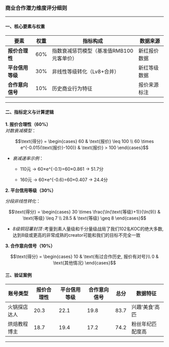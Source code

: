 ### 商业合作潜力维度评分细则

---

#### **一、核心要素与权重**  
| 要素                  | 权重 | 指标构成 | 数据来源 |  
|-----------------------|------|----------|----------|  
| **报价合理性**        | 60%  | 指数衰减惩罚模型（基准值RMB100元客单价） | 新红报价数据 |  
| **平台信用等级**      | 30%  | 非线性等级转化（Lv8+合并） | 新红等级数据 |  
| **合作意向信号**      | 10%  | 历史商业行为特征 | 报价来源标注 |  

---

#### **二、指标定义与计算逻辑**  

**1. 报价合理性（60%）**  
*对数衰减模型*：  
```math
\text{得分} = 
\begin{cases} 
60 & \text{报价} \leq 100 \\
60 \times e^{-0.015(\text{报价}-100)} & \text{报价} > 100 
\end{cases}
```
- *衰减速率示例*：

    - 110元 → 60×e^{-0.1}=60×0.861 → 51.7分

    - 160元 → 60×e^{-0.6}=60×0.407 → 24.4分

**2. 平台信用等级（30%）**

*分段非线性转化*：
```math
\text{得分} = 
\begin{cases}
30 \times \frac{\ln(\text{等级}+1)}{\ln(9)} & \text{等级} \leq 7 \\
28.5 & \text{等级} \geq 8 
\end{cases}
```

 - *8级铜冠薯封顶* :考量到素人量级和千分量级战局了我们102名KOC的绝大多数, 达到8级或更高的非常成熟的creator可能和我们的目标不完全一致

**3. 合作意向信号（10%）**

```math
\text{得分} = 
\begin{cases}
10 & \text{有过合作历史, 报价有对号}\\
0 & \text{其他情况}
\end{cases}
```
#### **三、验证案例** 

| 账号类型       | 报价合理性 | 平台信用等级 | 合作意向信号  | 总分  | 数据特征                   |  
|----------------|--------|----------|----------|-------|----------------------------|  
| 火锅探店达人   | 20.3   | 22.1     | 19.8     | 83.7  | 兴趣'美食'高匹      |  
| 烘焙教程博主   | 18.7   | 19.4     | 17.2     | 74.2  | 粉丝年纪匹配度高 |  


---